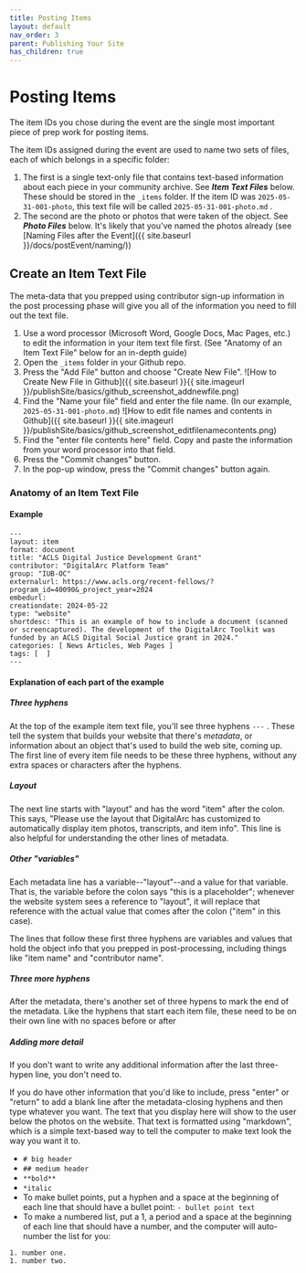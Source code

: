 ```yaml
---
title: Posting Items 
layout: default
nav_order: 3
parent: Publishing Your Site
has_children: true
---
```


# Posting Items

The item IDs you chose during the event are the single most important piece of prep work for posting items.

The item IDs assigned during the event are used to name two sets of files, each of which belongs in a specific folder:
1. The first is a single text-only file that contains text-based information about each piece in your community archive. See ***Item Text Files*** below. These should be stored in the `_items` folder. If the item ID was `2025-05-31-001-photo`, this text file will be called `2025-05-31-001-photo.md` .
1. The second are the photo or photos that were taken of the object. See ***Photo Files*** below. It's likely that you've named the photos already (see [Naming Files after the Event]({{ site.baseurl }}/docs/postEvent/naming/))

## Create an Item Text File

The meta-data that you prepped using contributor sign-up information in the post processing phase will give you all of the information you need to fill out the text file.

1. Use a word processor (Microsoft Word, Google Docs, Mac Pages, etc.) to edit the information in your item text file first. (See "Anatomy of an Item Text File" below for an in-depth guide)
1. Open the `_items` folder in your Github repo.
1. Press the "Add File" button and choose "Create New File".
![How to Create New File in Github]({{ site.baseurl }}{{ site.imageurl }}/publishSite/basics/github_screenshot_addnewfile.png)
1. Find the "Name your file" field and enter the file name. (In our example, `2025-05-31-001-photo.md`)
![How to edit file names and contents in Github]({{ site.baseurl }}{{ site.imageurl }}/publishSite/basics/github_screenshot_editfilenamecontents.png)
1. Find the "enter file contents here" field. Copy and paste the information from your word processor into that field. 
1. Press the "Commit changes" button.
1. In the pop-up window, press the "Commit changes" button again.

### Anatomy of an Item Text File

#### Example

```
---
layout: item
format: document
title: "ACLS Digital Justice Development Grant"
contributor: "DigitalArc Platform Team"
group: "IUB-OC"
externalurl: https://www.acls.org/recent-fellows/?program_id=40090&_project_year=2024
embedurl: 
creationdate: 2024-05-22
type: "website"
shortdesc: "This is an example of how to include a document (scanned or screencaptured). The development of the DigitalArc Toolkit was funded by an ACLS Digital Social Justice grant in 2024."
categories: [ News Articles, Web Pages ]
tags: [  ]
---
```

#### Explanation of each part of the example

##### Three hyphens

At the top of the example item text file, you'll see three hyphens `---` .  These tell the system that builds your website that there's *metadata*, or information about an object that's used to build the web site, coming up. The first line of every item file needs to be these three hyphens, without any extra spaces or characters after the hyphens.

##### Layout

The next line starts with "layout" and has the word "item" after the colon. This says, "Please use the layout that DigitalArc has customized to automatically display item photos, transcripts, and item info". This line is also helpful for understanding the other lines of metadata.

##### Other "variables"

Each metadata line has a variable--"layout"--and a value for that variable. That is, the variable before the colon says "this is a placeholder"; whenever the website system sees a reference to "layout", it will replace that reference with the actual value that comes after the colon ("item" in this case).

The lines that follow these first three hyphens are variables and values that hold the object info that you prepped in post-processing, including things like "item name" and "contributor name".

##### Three more hyphens

After the metadata, there's another set of three hypens to mark the end of the metadata. Like the hyphens that start each item file, these need to be on their own line with no spaces before or after

##### Adding more detail

If you don't want to write any additional information after the last three-hypen line, you don't need to.

If you do have other information that you'd like to include, press "enter" or "return" to add a blank line after the metadata-closing hyphens and then type whatever you want. The text that you display here will show to the user below the photos on the website. That text is formatted using "markdown", which is a simple text-based way to tell the computer to make text look the way you want it to.
- `# big header`
- `## medium header`
- `**bold**`
- `*italic`
- To make bullet points, put a hyphen and a space at the beginning of each line that should have a bullet point: `- bullet point text`
- To make a numbered list, put a 1, a period and a space at the beginning of each line that should have a number, and the computer will auto-number the list for you:
```
1. number one.
1. number two.
```
